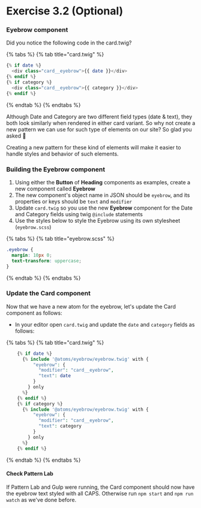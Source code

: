 # Exercise 3.2 \(Optional\)

### Eyebrow component

Did you notice the following code in the card.twig?

{% tabs %}
{% tab title="card.twig" %}
```php
{% if date %}
  <div class="card__eyebrow">{{ date }}</div>
{% endif %}
{% if category %}
  <div class="card__eyebrow">{{ category }}</div>
{% endif %}
```
{% endtab %}
{% endtabs %}

Although Date and Category are two different field types \(date & text\), they both look similarly when rendered in either card variant.  So why not create a new pattern we can use for such type of elements on our site?  So glad you asked 🙌

Creating a new pattern for these kind of elements will make it easier to handle styles and behavior of such elements. 

### Building the Eyebrow component

1. Using either the **Button** of **Heading** components as examples, create a new component called **Eyebrow**
2. The new component's object name in JSON should be `eyebrow`, and its properties or keys should be `text` and `modifier` 
3. Update `card.twig` so you use the new **Eyebrow** component for the Date and Category fields using twig `@include` statements
4. Use the styles below to style the Eyebrow using its own stylesheet \(`eyebrow.scss`\)

{% tabs %}
{% tab title="eyebrow.scss" %}
```css
.eyebrow {
  margin: 10px 0;
  text-transform: uppercase;
}
```
{% endtab %}
{% endtabs %}

### Update the Card component

Now that we have a new atom for the eyebrow, let's update the Card component as follows:

* In your editor open `card.twig` and update the `date` and `category` fields as follows:

{% tabs %}
{% tab title="card.twig" %}
```php
    {% if date %}
      {% include '@atoms/eyebrow/eyebrow.twig' with {
          "eyebrow": {
            "modifier": "card__eyebrow",
            "text": date
          }
        } only
      %}
    {% endif %}
    {% if category %}
      {% include '@atoms/eyebrow/eyebrow.twig' with {
          "eyebrow": {
            "modifier": "card__eyebrow",
            "text": category
          }
        } only
      %}
    {% endif %}
```
{% endtab %}
{% endtabs %}

#### Check Pattern Lab

If Pattern Lab and Gulp were running, the Card component should now have the eyebrow text styled with all CAPS.  Otherwise run `npm start` and `npm run watch` as we've done before.

